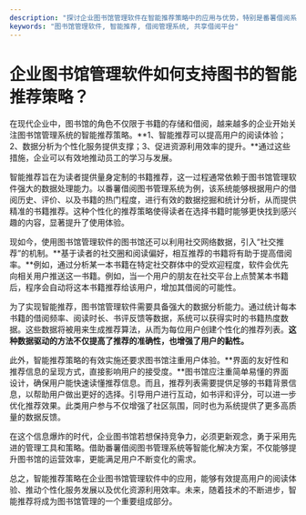 ```yaml
---
description: "探讨企业图书馆管理软件在智能推荐策略中的应用与优势，特别是番薯借阅系统提供的解决方案。"
keywords: "图书馆管理软件, 智能推荐, 借阅管理系统, 共享借阅平台"
---
```

# 企业图书馆管理软件如何支持图书的智能推荐策略？

在现代企业中，图书馆的角色不仅限于书籍的存储和借阅，越来越多的企业开始关注图书馆管理系统的智能推荐策略。**1、智能推荐可以提高用户的阅读体验；2、数据分析为个性化服务提供支撑；3、促进资源利用效率的提升。**通过这些措施，企业可以有效地推动员工的学习与发展。

智能推荐旨在为读者提供量身定制的书籍推荐，这一过程通常依赖于图书馆管理软件强大的数据处理能力。以番薯借阅图书管理系统为例，该系统能够根据用户的借阅历史、评价、以及书籍的热门程度，进行有效的数据挖掘和统计分析，从而提供精准的书籍推荐。这种个性化的推荐策略使得读者在选择书籍时能够更快找到感兴趣的内容，显著提升了使用体验。

现如今，使用图书馆管理软件的图书馆还可以利用社交网络数据，引入“社交推荐”的机制。**基于读者的社交圈和阅读偏好，相互推荐的书籍将有助于提高借阅率。**例如，通过分析某一本书籍在特定社交群体中的受欢迎程度，软件会优先向相关用户推送这一书籍。例如，当一个用户的朋友在社交平台上点赞某本书籍后，程序会自动将这本书籍推荐给该用户，增加其借阅的可能性。

为了实现智能推荐，图书馆管理软件需要具备强大的数据分析能力。通过统计每本书籍的借阅频率、阅读时长、书评反馈等数据，系统可以获得实时的书籍热度数据。这些数据将被用来生成推荐算法，从而为每位用户创建个性化的推荐列表。**这种数据驱动的方法不仅提高了推荐的准确性，也增强了用户的黏性。**

此外，智能推荐策略的有效实施还要求图书馆注重用户体验。**界面的友好性和推荐信息的呈现方式，直接影响用户的接受度。**图书馆应注重简单易懂的界面设计，确保用户能快速读懂推荐信息。而且，推荐列表需要提供足够的书籍背景信息，以帮助用户做出更好的选择。引导用户进行互动，如书评和评分，可以进一步优化推荐效果。此类用户参与不仅增强了社区氛围，同时也为系统提供了更多高质量的数据反馈。

在这个信息爆炸的时代，企业图书馆若想保持竞争力，必须更新观念，勇于采用先进的管理工具和策略。借助番薯借阅图书管理系统等智能化解决方案，不仅能够提升图书馆的运营效率，更能满足用户不断变化的需求。

总之，智能推荐策略在企业图书馆管理软件中的应用，能够有效提高用户的阅读体验、推动个性化服务发展以及优化资源利用效率。未来，随着技术的不断进步，智能推荐将成为图书馆管理的一个重要组成部分。
